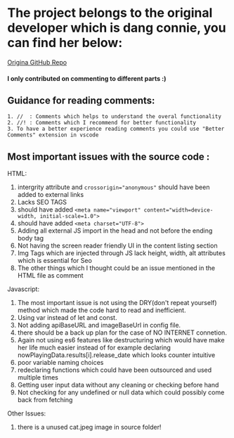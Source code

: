 # The project belongs to the original developer which is dang connie, you can find her below:

[Origina GitHub Repo](https://github.com/dangconnie/movie-app)

#### I only contributed on commenting to different parts :)

## Guidance for reading comments:

    1. //  : Comments which helps to understand the overal functionality
    2. //! : Comments which I recommend for better functionality
    3. To have a better experience reading comments you could use "Better Comments" extension in vscode

## Most important issues with the source code :

HTML:

1. intergrity attribute and `crossorigin="anonymous"` should have been added to external links
2. Lacks SEO TAGS
3. should have added `<meta name="viewport" content="width=device-width, initial-scale=1.0">`
4. should have added `<meta charset="UTF-8">`
5. Adding all external JS import in the head and not before the ending body tag
6. Not having the screen reader friendly UI in the content listing section
7. Img Tags which are injected through JS lack height, width, alt attributes which is essential for Seo
8. The other things which I thought could be an issue mentioned in the HTML file as comment

Javascript:

1. The most important issue is not using the DRY(don't repeat yourself) method which made the code hard to read and inefficient.
2. Using var instead of let and const.
3. Not adding apiBaseURL and imageBaseUrl in config file.
4. there should be a back up plan for the case of NO INTERNET connetion.
5. Again not using es6 features like destructuring which would have make her life much easier instead of for example declaring nowPlayingData.results[i].release_date which looks counter intuitive
6. poor variable naming choices
7. redeclaring functions which could have been outsourced and used multiple times
8. Getting user input data without any cleaning or checking before hand
9. Not checking for any undefined or null data which could possibly come back from fetching

Other Issues:

1. there is a unused cat.jpeg image in source folder!
